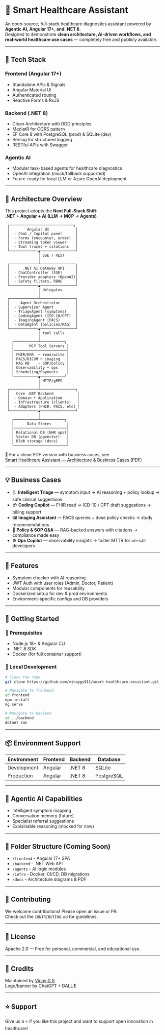 # 🏥 Smart Healthcare Assistant

An open-source, full-stack healthcare diagnostics assistant powered by **Agentic AI, Angular 17+, and .NET 8**.  
Designed to demonstrate **clean architecture, AI-driven workflows, and real-world healthcare use cases** — completely free and publicly available.

---

## 🔧 Tech Stack

### Frontend (Angular 17+)
- Standalone APIs & Signals
- Angular Material UI
- Authenticated routing
- Reactive Forms & RxJS

### Backend (.NET 8)
- Clean Architecture with DDD principles
- MediatR for CQRS pattern
- EF Core 8 with PostgreSQL (prod) & SQLite (dev)
- Serilog for structured logging
- RESTful APIs with Swagger

### Agentic AI
- Modular task-based agents for healthcare diagnostics
- OpenAI integration (mock/fallback supported)
- Future-ready for local LLM or Azure OpenAI deployment

---

## 📐 Architecture Overview

This project adopts the **Next Full-Stack Shift**:  
**.NET + Angular + AI (LLM → MCP → Agents)**

```
 ┌─────────────────────────────┐
 │        Angular UI            │
 │  - Chat / Copilot panel      │
 │  - Forms (encounter, order)  │
 │  - Streaming token viewer    │
 │  - Tool traces + citations   │
 └─────────────▲────────────────┘
               │ SSE / REST
               │
 ┌─────────────┴────────────────┐
 │      .NET AI Gateway API     │
 │  - ChatController (SSE)      │
 │  - Provider adapters (OpenAI)│
 │  - Safety filters, RBAC      │
 └─────────────▲────────────────┘
               │ delegates
               │
 ┌─────────────┴────────────────┐
 │     Agent Orchestrator       │
 │  - Supervisor Agent          │
 │  - TriageAgent (symptoms)    │
 │  - CodingAgent (ICD-10/CPT)  │
 │  - ImagingAgent (PACS)       │
 │  - DataAgent (policies/RAG)  │
 └─────────────▲────────────────┘
               │ tool calls
               │
   ┌───────────┴───────────┐
   │       MCP Tool Servers │
   │────────────────────────│
   │ FHIR/EHR  ─ read/write │
   │ PACS/DICOM ─ imaging   │
   │ RAG KB    ─ SOP/policy │
   │ Observability ─ ops    │
   │ Scheduling/Payments    │
   └───────────▲───────────┘
               │ HTTP/gRPC
               │
 ┌─────────────┴────────────────┐
 │   Core .NET Backend           │
 │  - Domain • Application       │
 │  - Infrastructure (clients)   │
 │  - Adapters (FHIR, PACS, etc) │
 └─────────────▲────────────────┘
               │
   ┌───────────┴───────────┐
   │      Data Stores       │
   │────────────────────────│
   │ Relational DB (EHR ops)│
   │ Vector DB (pgvector)   │
   │ Blob storage (docs)    │
   └────────────────────────┘
```

📄 For a clean PDF version with business cases, see  
[Smart Healthcare Assistant — Architecture & Business Cases (PDF)](./docs/smart-healthcare-assistant-architecture.pdf)

---

## 💡 Business Cases

- 🩺 **Intelligent Triage** — symptom input → AI reasoning + policy lookup → safe clinical suggestions  
- 💳 **Coding Copilot** — FHIR read → ICD-10 / CPT draft suggestions → billing support  
- 🖼 **Imaging Assistant** — PACS queries + dose policy checks → study recommendations  
- 📑 **Policy & SOP Q&A** — RAG-backed answers with citations → compliance made easy  
- ⚙ **Ops Copilot** — observability insights → faster MTTR for on-call developers  

---

## 🧪 Features

- Symptom checker with AI reasoning
- JWT Auth with user roles (Admin, Doctor, Patient)
- Modular components for reusability
- Dockerized setup for dev & prod environments
- Environment-specific configs and DB providers

---

## 🚀 Getting Started

### 🔹 Prerequisites
- Node.js 18+ & Angular CLI
- .NET 8 SDK
- Docker (for full container support)

### 🔹 Local Development

```bash
# Clone the repo
git clone https://github.com/vinaygs911/smart-healthcare-assistant.git

# Navigate to frontend
cd frontend
npm install
ng serve

# Navigate to backend
cd ../backend
dotnet run
```

---

## 📦 Environment Support

| Environment | Frontend | Backend  | Database     |
|-------------|----------|----------|--------------|
| Development | Angular  | .NET 8   | SQLite       |
| Production  | Angular  | .NET 8   | PostgreSQL   |

---

## 🤖 Agentic AI Capabilities

- Intelligent symptom mapping
- Conversation memory (future)
- Specialist referral suggestions
- Explainable reasoning (mocked for now)

---

## 📂 Folder Structure (Coming Soon)

- `/frontend` - Angular 17+ SPA
- `/backend` - .NET Web API
- `/agents` - AI logic modules
- `/infra` - Docker, CI/CD, DB migrations
- `/docs` - Architecture diagrams & PDF

---

## 💬 Contributing

We welcome contributions! Please open an issue or PR.  
Check out the `CONTRIBUTING.md` for guidelines.

---

## 📄 License

Apache 2.0 — Free for personal, commercial, and educational use.

---

## 🙌 Credits

Maintained by [Vinay G S](https://www.linkedin.com/in/gsvinaymakam)  
Logo/banner by ChatGPT + DALL·E

---

## ⭐️ Support

Give us a ⭐️ if you like this project and want to support open innovation in healthcare!
